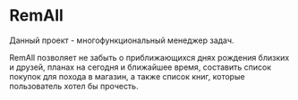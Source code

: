 # RemAll
Данный проект - многофункциональный менеджер задач.

RemAll позволяет не забыть о приближающихся днях рождения близких и друзей, планах на сегодня и ближайшее время, составить список покупок для похода в магазин, а также список книг, которые пользователь хотел бы прочесть.
